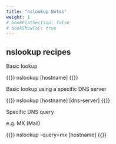 ```yaml
---
title: "nslookup Notes"
weight: 1
# bookFlatSection: false
# bookShowToC: true
---
```


## nslookup recipes

Basic lookup

{{<highlight bash>}}
nslookup [hostname]
{{</highlight>}}

Basic lookup using a specific DNS server

{{<highlight bash>}}
nslookup [hostname] [dns-server]
{{</highlight>}}

Specific DNS query

e.g. MX \(Mail\)

{{<highlight bash>}}
nslookup -query=mx [hostname]
{{</highlight>}}
